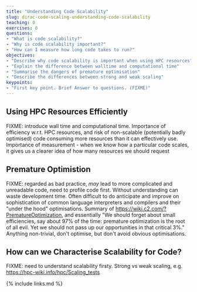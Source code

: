 ```yaml
---
title: "Understanding Code Scalability"
slug: dirac-code-scaling-understanding-code-scalability
teaching: 0
exercises: 0
questions:
- "What is code scalability?"
- "Why is code scalability important?"
- "How can I measure how long code takes to run?"
objectives:
- "Describe why code scalability is important when using HPC resources"
- "Explain the difference between walltime and computational time"
- "Summarise the dangers of premature optimisation"
- "Describe the differences between strong and weak scaling"
keypoints:
- "First key point. Brief Answer to questions. (FIXME)"
---
```


## Using HPC Resources Efficiently

FIXME: introduce wall time and computational time. Importance of efficiency w.r.t. HPC resources, and risk of non-scalable (potentially badly optimised) code consuming more resources than it can effectively use. Importance of measurement - when we know how a particular code scales, it gives us a clearer idea of how many resources we should request

## Premature Optimistion

FIXME: regarded as bad practice, *may* lead to more complicated and unreadable code, need to profile code first. Without understanding can waste development time. Often difficult to do anticipate and improve on sophistication of common language interpreters and compilers and their "under the hood" optimisations. Summary of https://wiki.c2.com/?PrematureOptimization, and essentially "We should forget about small efficiencies, say about 97% of the time: premature optimization is the root of all evil. Yet we should not pass up our opportunities in that critical 3%." Anything non-trivial, don't optimise, but don't avoid obvious optimisations.

## How can we Characterise Scalability for Code?

FIXME: need to understand scalability firsty. Strong vs weak scaling, e.g. https://hpc-wiki.info/hpc/Scaling_tests

{% include links.md %}
